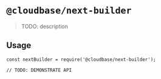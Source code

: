 # `@cloudbase/next-builder`

> TODO: description

## Usage

```
const nextBuilder = require('@cloudbase/next-builder');

// TODO: DEMONSTRATE API
```
